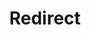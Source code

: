 ﻿---
layout: src/layouts/Redirect.astro
title: Redirect
redirect: https://yamldoc.liuyan.wang/docs/octopus-rest-api/octopus-cli/dump-deployments
pubDate:  2023-01-01
navSearch: false
navSitemap: false
navMenu: false
---
